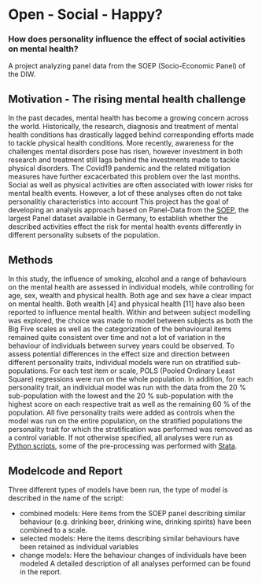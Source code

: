 # Open - Social - Happy?
### How does personality influence the effect of social activities on mental health? 
A project analyzing panel data from the SOEP (Socio-Economic Panel) of the DIW. 

## Motivation - The rising mental health challenge 
In the past decades, mental health has become a growing concern across the world. Historically, the research, diagnosis and treatment of mental health conditions has drastically lagged behind corresponding efforts made to tackle physical health conditions. More recently, awareness for the challenges mental disorders pose has risen, however investment in both research and treatment still lags behind the investments made to tackle physical disorders. The Covid19 pandemic and the related mitigation measures have further excacerbated this problem over the last months. 
Social as well as physical activities are often associated with lower risks for mental health events. However, a lot of these analyses often do not take personalitiy characteristics into account 
This project has the goal of developing an analysis approach based on Panel-Data from the [SOEP](https://www.diw.de/soep), the largest Panel dataset available in Germany, to establish whether the described activities effect the risk for mental health events differently in different personality subsets of the population.

## Methods
In this study, the influence of smoking, alcohol and a range of behaviours on the mental health are assessed in individual models, while controlling for age, sex, wealth and physical health. Both age and sex have a clear impact on mental health. Both wealth [4] and physical health [11] have also been reported to influence mental health. Within and between subject modelling was explored, the choice was made to model between subjects as both the Big Five scales as well as the categorization of the behavioural items remained quite consistent over time and not a lot of variation in the behaviour of individuals between survey years could be observed. To assess potential differences in the effect size and direction between different personality traits, individual models were run on stratified sub-populations. For each test item or scale, POLS (Pooled Ordinary Least Square) regressions were run on the whole population. In addition, for each personality trait, an individual model was run with the data from the 20 % sub-population with the lowest and the 20 % sub-population with the highest score on each respective trait as well as the remaining 60 % of the population. All five personality traits were added as controls when the model was run on the entire population, on the stratified populations the personality trait for which the stratification was performed was removed as a control variable.
If not otherwise specified, all analyses were run as [Python scripts](https://github.com/rlnrbio/MentalHealth_PanelData/python_scripts), some of the pre-processing was performed with [Stata](https://github.com/rlnrbio/MentalHealth_PanelData/python_scripts).

## Modelcode and Report
Three different types of models have been run, the type of model is described in the name of the script: 
- combined models: Here items from the SOEP panel describing similar behaviour (e.g. drinking beer, drinking wine, drinking spirits) have been combined to a scale.
- selected models: Here the items describing similar behaviours have been retained as individual variables
- change models: Here the behaviour changes of individuals have been modeled
A detailed description of all analyses performed can be found in the report. 
